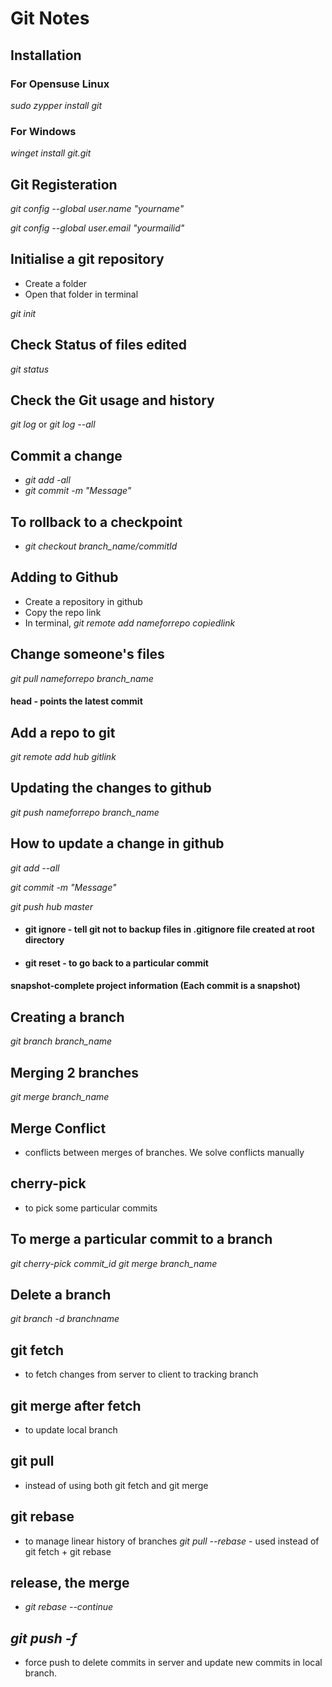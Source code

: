 # Git Notes

## Installation
### For Opensuse Linux
*sudo zypper install git*
### For Windows
*winget install git.git*

## Git Registeration
*git config --global user.name "yourname"*

*git config --global user.email "yourmailid"*

## Initialise a git repository
- Create a folder
- Open that folder in terminal

*git init*

## Check Status of files edited
*git status*

## Check the Git usage and history

*git log* or *git log --all*

## Commit a change
- *git add -all*
- *git commit -m "Message"*

## To rollback to a checkpoint
- *git checkout branch_name/commitId*

## Adding to Github
- Create a repository in github
- Copy the repo link
- In terminal, *git remote add nameforrepo copiedlink*


## Change someone's files
*git pull nameforrepo branch_name*

#### head - points the latest commit

## Add a repo to git
*git remote add hub gitlink*
## Updating the changes to github
*git push nameforrepo branch_name*

## How to update a change in github
*git add --all*

*git commit -m "Message"*

*git push hub master*

- #### git ignore - tell git not to backup files in .gitignore file created at root directory

- #### git reset - to go back to a particular commit
#### snapshot-complete project information (Each commit is a snapshot)

## Creating a branch
*git branch branch_name*

## Merging 2 branches
*git merge branch_name*
## Merge Conflict
- conflicts between merges of branches. We solve conflicts manually

## cherry-pick
- to pick some particular commits
## To merge a particular commit to  a branch
*git cherry-pick commit_id* 
*git merge branch_name*

## Delete a branch
*git branch -d branchname*

## git fetch
- to fetch changes from server to client to tracking branch
## git merge after fetch
- to update local branch

## git pull
- instead of using both git fetch and git merge


## git rebase
- to manage linear history of branches
*git pull --rebase* - used instead of git fetch + git rebase

## release, the merge
- *git rebase --continue*

## *git push -f*
- force push to delete commits in server and update new commits in local branch.